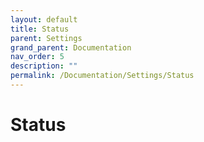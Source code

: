 ```yaml
---
layout: default
title: Status
parent: Settings
grand_parent: Documentation
nav_order: 5
description: ""
permalink: /Documentation/Settings/Status
---
```


# Status
